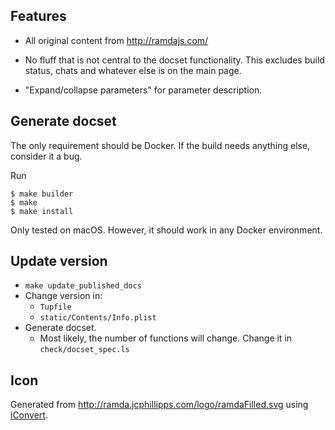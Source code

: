 
## Features


* All original content from http://ramdajs.com/
* No fluff that is not central to the docset functionality. This excludes build status, chats and whatever else is on the main page.

* "Expand/collapse parameters" for parameter description.


## Generate docset

The only requirement should be Docker. If the build needs anything else, consider it a bug.

Run

    $ make builder
    $ make
    $ make install

Only tested on macOS. However, it should work in any Docker environment.


## Update version

* `make update_published_docs`
* Change version in:
    * `Tupfile`
    * `static/Contents/Info.plist`
* Generate docset.
    * Most likely, the number of functions will change. Change it in `check/docset_spec.ls`


## Icon

Generated from <http://ramda.jcphillipps.com/logo/ramdaFilled.svg> using [iConvert](http://iconverticons.com/online/).

